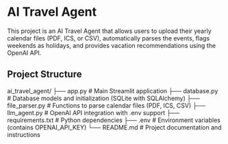 # AI Travel Agent

This project is an AI Travel Agent that allows users to upload their yearly calendar files (PDF, ICS, or CSV), automatically parses the events, flags weekends as holidays, and provides vacation recommendations using the OpenAI API.

## Project Structure
ai_travel_agent/ ├── app.py # Main Streamlit application ├── database.py # Database models and initialization (SQLite with SQLAlchemy) ├── file_parser.py # Functions to parse calendar files (PDF, ICS, CSV) ├── llm_agent.py # OpenAI API integration with .env support ├── requirements.txt # Python dependencies ├── .env # Environment variables (contains OPENAI_API_KEY) └── README.md # Project documentation and instructions

